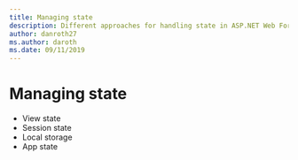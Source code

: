 ```yaml
---
title: Managing state
description: Different approaches for handling state in ASP.NET Web Forms and Blazor
author: danroth27
ms.author: daroth
ms.date: 09/11/2019
---
```


# Managing state

- View state
- Session state
- Local storage
- App state